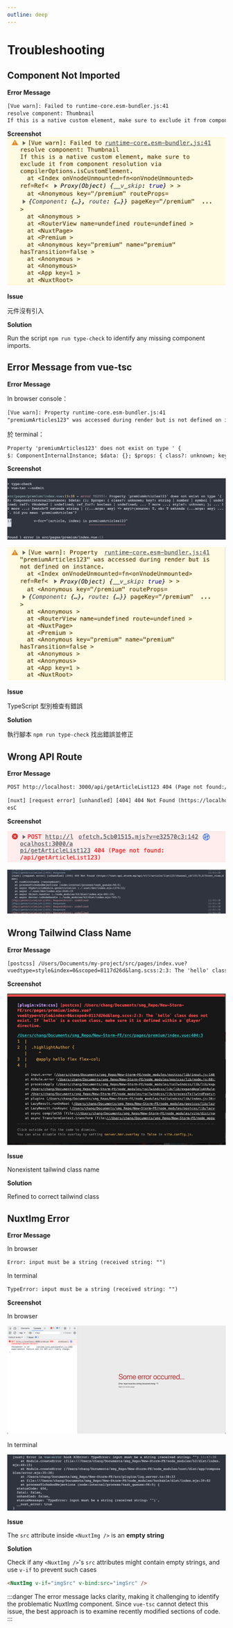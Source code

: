 ```yaml
---
outline: deep
---
```


# Troubleshooting

## Component Not Imported

**Error Message**

```txt
[Vue warn]: Failed to runtime-core.esm-bundler.js:41
resolve component: Thumbnail
If this is a native custom element, make sure to exclude it from component resolution via compilerOptions.isCustomElement.
```

**Screenshot**
![no import comp](img/error-no-import-comp.png)

**Issue**

元件沒有引入

**Solution**

Run the script `npm run type-check` to identify any missing component imports.

## Error Message from vue-tsc

**Error Message**

In browser console：

```txt
[Vue warn]: Property runtime-core.esm-bundler.js:41
"premiumArticles123" was accessed during render but is not defined on instance.
```

於 terminal：

```txt
Property 'premiumArticles123' does not exist on type ' {
$: ComponentInternalInstance; $data: {}; $props: { class?: unknown; key?: string number symbol undefined; ref?: NodeRef undefined; ref for?: boolean undefined; ... 7 more ...; style?: unknown; };...
```

**Screenshot**

![type check](img/error-vue-tsc-type-check.png)

![type check](img/error-vue-tsc-type-check-2.png)

**Issue**

TypeScript 型別檢查有錯誤

**Solution**

執行腳本 `npm run type-check` 找出錯誤並修正

## Wrong API Route

**Error Message**

```txt
POST http://localhost: 3000/api/getArticleList123 404 (Page not found:/api/getArticleList123)
```

```txt
[nuxt] [request error] [unhandled] [404] 404 Not Found (https://localhost/api/articles/list123/channel_id/101/0,6/front_view,d
esC
```

**Screenshot**

![wrong api route](img/error-wrong-api-route.png)

![wrong api route](img/error-wrong-api-route-2.png)

## Wrong Tailwind Class Name

**Error Message**

```txt
[postcss] /Users/Documents/my-project/src/pages/index.vue?
vuedtype=style&index=0&scoped=8117d26d&lang.scss:2:3: The 'hello' class does not exist. If 'hello' is a custom class, make sure it is defined within a '@layer' directive.
```

**Screenshot**

![invalid tailwind](img/error-invalid-tailwind-class.png)

**Issue**

Nonexistent tailwind class name

**Solution**

Refined to correct tailwind class

## NuxtImg Error

**Error Message**

In browser

```txt
Error: input must be a string (received string: "")
```

In terminal

```txt
TypeError: input must be a string (received string: "")
```

**Screenshot**

In browser

![img empty](img/error-img-empty-src.png)

In terminal

![img empty](img/error-img-empty-src-2.png)

**Issue**

The `src` attribute inside `<NuxtImg />` is an **empty string**

**Solution**

Check if any `<NuxtImg />`'s `src` attributes might contain empty strings, and use `v-if` to prevent such cases

```html
<NuxtImg v-if="imgSrc" v-bind:src="imgSrc" />
```

:::danger
The error message lacks clarity, making it challenging to identify the problematic NuxtImg component. Since `vue-tsc` cannot detect this issue, the best approach is to examine recently modified sections of code.
:::
